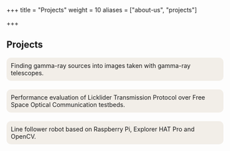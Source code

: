 +++
title = "Projects"
weight = 10
aliases = ["about-us", "projects"]

+++

## Projects

<style>
.custom-box-first {
  border: 0px;
  background-color: #f2eee8; /* Slightly darker shade than #faf6f2 */
  padding: 10px;
  border-radius: 10px;
}
.custom-box {
  border: 0px;
  background-color: #f2eee8; /* Slightly darker shade than #faf6f2 */
  padding: 10px;
  border-radius: 10px;
  margin-top: 20px;
}
</style>

<div class="custom-box-first">
Finding gamma-ray sources into images taken with gamma-ray telescopes.
</div>

<div class="custom-box">
Performance evaluation of Licklider Transmission Protocol over Free Space Optical Communication testbeds.
</div>

<div class="custom-box">
Line follower robot based on Raspberry Pi, Explorer HAT Pro and OpenCV.
</div>

